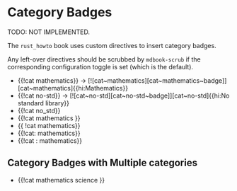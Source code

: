 # Category Badges

TODO: NOT IMPLEMENTED.

The `rust_howto` book uses custom directives to insert category badges.

Any left-over directives should be scrubbed by `mdbook-scrub` if the corresponding configuration toggle is set (which is the default).


- {{!cat mathematics}} -> [![cat~mathematics][cat~mathematics~badge]][cat~mathematics]{{hi:Mathematics}}
- {{!cat no-std}} -> [![cat~no-std][cat~no-std~badge]][cat~no-std]{{hi:No standard library}}
- {{!cat no_std}}
- {{!cat mathematics }}
- {{ !cat mathematics}}
- {{!cat: mathematics}}
- {{!cat : mathematics}}

## Category Badges with Multiple categories

- {{!cat mathematics science }}
